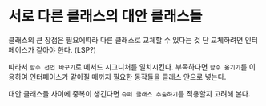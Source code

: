 # 서로 다른 클래스의 대안 클래스들

클래스의 큰 장점은 필요에따라 다른 클래스로 교체할 수 있다는 것 단 교체하려면 인터페이스가 같아야 한다. (LSP?)

따라서 `함수 선언 바꾸기`로 메서드 시그니처를 일치시킨다. 부족하다면 `함수 옮기기`를 이용하여 인터페이스가 같아질 때까지 필요한 동작들을 클래스 안으로 넣는다.

대안 클래스들 사이에 중복이 생긴다면 `슈퍼 클래스 추출하기`를 적용할지 고려해 본다.
